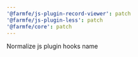 ```yaml
---
'@farmfe/js-plugin-record-viewer': patch
'@farmfe/js-plugin-less': patch
'@farmfe/core': patch
---
```


Normalize js plugin hooks name
